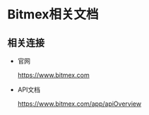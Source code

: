 # Bitmex相关文档

## 相关连接

- 官网

    https://www.bitmex.com

- API文档

    https://www.bitmex.com/app/apiOverview



